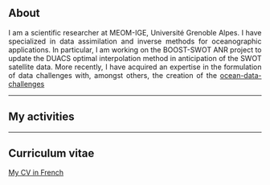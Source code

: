 

## About

<div align="justify">
I am a scientific researcher at MEOM-IGE, Université Grenoble Alpes. I have specialized in data assimilation and inverse methods for oceanographic applications. In particular, I am working on the BOOST-SWOT ANR project to update the DUACS optimal interpolation method in anticipation of the SWOT satellite data. More recently, I have acquired an expertise in the formulation of data challenges with, amongst others, the creation of the <a href="https://github.com/ocean-data-challenges">ocean-data-challenges</a>
</div>
 

---
## My activities


---

## Curriculum vitae

[My CV in French](/pdf/Metref_CV.pdf) 

 
